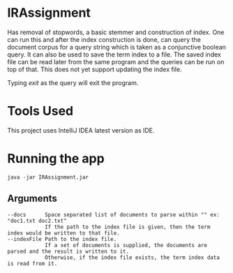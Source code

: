 # IRAssignment
Has removal of stopwords, a basic stemmer and construction of index.
One can run this and after the index construction is done, can query the 
document corpus for a query string which is taken as a conjunctive boolean 
query. It can also be used to save the term index to a file. The saved index
file can be read later from the same program and the queries can be run on top 
of that. This does not yet support updating the index file.

Typing <i>exit</i> as the query will exit the program.


# Tools Used
This project uses IntelliJ IDEA latest version as IDE.

# Running the app
```java -jar IRAssignment.jar```

## Arguments
    --docs      Space separated list of documents to parse within "" ex: "doc1.txt doc2.txt"
                If the path to the index file is given, then the term index would be written to that file. 
    --indexFile Path to the index file. 
                If a set of documents is supplied, the documents are parsed and the result is written to it.
                Otherwise, if the index file exists, the term index data is read from it. 
